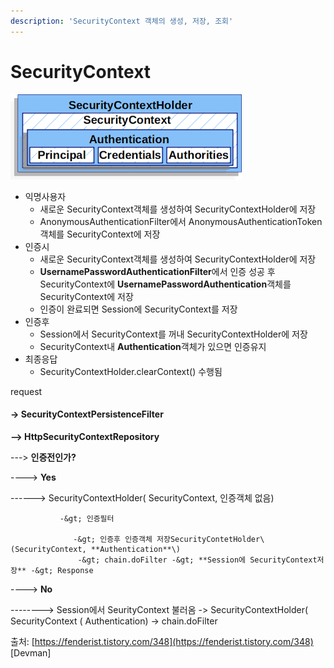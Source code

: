 ```yaml
---
description: 'SecurityContext 객체의 생성, 저장, 조회'
---
```


# SecurityContext

![](.gitbook/assets/image%20%284%29.png)



* 익명사용자
  * 새로운 SecurityContext객체를 생성하여 SecurityContextHolder에 저장
  * AnonymousAuthenticationFilter에서 AnonymousAuthenticationToken객체를 SecurityContext에 저장
* 인증시
  * 새로운 SecurityContext객체를 생성하여 SecurityContextHolder에 저장
  * **UsernamePasswordAuthenticationFilter**에서 인증 성공 후 SecurityContext에 **UsernamePasswordAuthentication**객체를 SecurityContext에 저장
  * 인증이 완료되면 Session에 SecurityContext를 저장
* 인증후
  * Session에서 SecurityContext를 꺼내 SecurityContextHolder에 저장
  * SecurityContext내 **Authentication**객체가 있으면 인증유지
* 최종응답
  * SecurityContextHolder.clearContext\(\) 수행됨

request

#### -&gt; **SecurityContextPersistenceFilter**

**--&gt; HttpSecurityContextRepository**

---&gt; **인증전인가?**

----&gt; **Yes**

------&gt; SecurityContextHolder\( SecurityContext, 인증객체 없음\)

               -&gt; 인증필터

                  -&gt; 인증후 인증객체 저장SecurityContetHolder\(SecurityContext, **Authentication**\)  
                   -&gt; chain.doFilter -&gt; **Session에 SecurityContext저장** -&gt; Response

----&gt; **No**

--------&gt; Session에서 SeurityContext 불러옴 -&gt; SecurityContextHolder\( SecurityContext \( Authentication\) -&gt; chain.doFilter  
  
출처: [https://fenderist.tistory.com/348](https://fenderist.tistory.com/348) \[Devman\]

